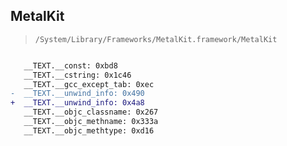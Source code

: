 ## MetalKit

> `/System/Library/Frameworks/MetalKit.framework/MetalKit`

```diff

   __TEXT.__const: 0xbd8
   __TEXT.__cstring: 0x1c46
   __TEXT.__gcc_except_tab: 0xec
-  __TEXT.__unwind_info: 0x490
+  __TEXT.__unwind_info: 0x4a8
   __TEXT.__objc_classname: 0x267
   __TEXT.__objc_methname: 0x333a
   __TEXT.__objc_methtype: 0xd16

```
